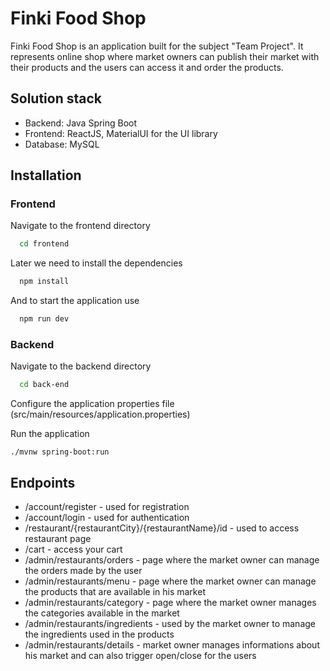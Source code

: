 # Finki Food Shop

Finki Food Shop is an application built for the subject "Team Project".
It represents online shop where market owners can publish their market
with their products and the users can access it and order the products.

## Solution stack

- Backend: Java Spring Boot
- Frontend: ReactJS, MaterialUI for the UI library
- Database: MySQL

## Installation

### Frontend

Navigate to the frontend directory

```bash
  cd frontend
```

Later we need to install the dependencies

```bash
  npm install
```

And to start the application use

```bash
  npm run dev
```

### Backend

Navigate to the backend directory

```bash
  cd back-end
```

Configure the application properties file (src/main/resources/application.properties)

Run the application

```
./mvnw spring-boot:run
```

## Endpoints

- /account/register - used for registration
- /account/login - used for authentication
- /restaurant/{restaurantCity}/{restaurantName}/id - used to access restaurant page
- /cart - access your cart
- /admin/restaurants/orders - page where the market owner can manage the orders made by the user
- /admin/restaurants/menu - page where the market owner can manage the products that are available in his market
- /admin/restaurants/category - page where the market owner manages the categories available in the market
- /admin/restaurants/ingredients - used by the market owner to manage the ingredients used in the products
- /admin/restaurants/details - market owner manages informations about his market and can also trigger open/close for
  the users

